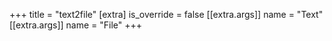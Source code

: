 +++
title = "text2file"
[extra]
is_override = false
[[extra.args]]
name = "Text"
[[extra.args]]
name = "File"
+++